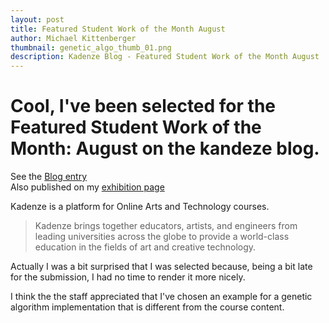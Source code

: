 ```yaml
---
layout: post
title: Featured Student Work of the Month August
author: Michael Kittenberger
thumbnail: genetic_algo_thumb_01.png
description: Kadenze Blog - Featured Student Work of the Month August
---
```

# Cool, I've been selected for the Featured Student Work of the Month: August on the kandeze blog.

See the [Blog entry](https://blog.kadenze.com/2016/09/02/featured-student-work-month-august/ "link to the kadenze blog")  
Also published on my [exhibition page]({{site.baseurl}}/exhibitions/processing/genetic-algorithm-01.html "intern link to the exhibition")

Kadenze is a platform for Online Arts and Technology courses.

>Kadenze brings together educators, artists, and engineers from leading universities across the globe to provide a world-class education in the fields of art and creative technology.

Actually I was a bit surprised that I was selected because, being a bit late for the submission, I had no time to render it more nicely.

I think the the staff appreciated that I've chosen an example for a genetic algorithm implementation that is different from
the course content.
